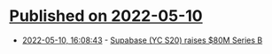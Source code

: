 # [Published on 2022-05-10](index.md)

* [2022-05-10, 16:08:43](https://news.ycombinator.com/item?id=31328783) - [Supabase (YC S20) raises $80M Series B](https://techcrunch.com/2022/05/10/supabase-raises-80m-series-b-for-its-open-source-firebase-alternative/)
